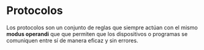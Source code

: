 # Protocolos

Los protocolos son un conjunto de reglas que siempre actúan con el mismo **modus operandi** que que permiten que los dispositivos o programas se comuniquen entre sí de manera eficaz y sin errores.  
